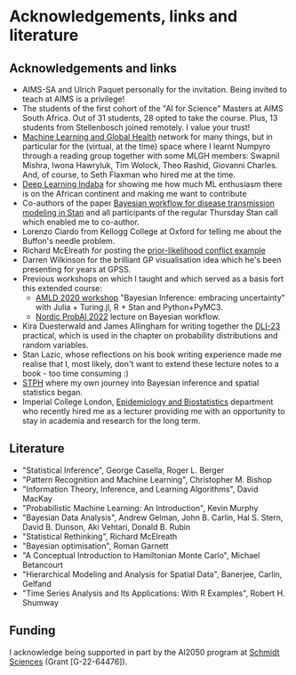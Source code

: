 # Acknowledgements, links and literature

## Acknowledgements and links
- AIMS-SA and Ulrich Paquet personally for the invitation. Being invited to teach at AIMS is a privilege!
- The students of the first cohort of the "AI for Science" Masters at AIMS South Africa. Out of 31 students, 28 opted to take the course. Plus, 13 students from Stellenbosch joined remotely. I value your trust! 
- [Machine Learning and Global Health](mlgh.net/people) network for many things, but in  particular for the (virtual, at the time) space where I learnt Numpyro through a reading group together with some MLGH members: Swapnil Mishra, Iwona Hawryluk, Tim Wolock, Theo Rashid, Giovanni Charles. And, of course, to Seth Flaxman who hired me at the time. 
- [Deep Learning Indaba](https://deeplearningindaba.com/) for showing me how much ML enthusiasm there is on the African continent and making me want to contribute 
- Co-authors of the paper [Bayesian workflow for disease transmission modeling in Stan](https://onlinelibrary.wiley.com/doi/abs/10.1002/sim.9164) and all participants of the regular Thursday Stan call which enabled me to co-author.
- Lorenzo Ciardo from Kellogg College at Oxford for telling me about the Buffon's needle problem.
- Richard McElreath for posting the [prior-likelihood conflict example](https://twitter.com/rlmcelreath/status/1701165075493470644)
- Darren Wilkinson for the brilliant GP visualisation idea which he's been presenting for years at GPSS.
- Previous workshops on which I taught and which served as a basis fort this extended course: 
    - [AMLD 2020 workshop](https://github.com/elizavetasemenova/EmbracingUncertainty) "Bayesian Inference: embracing uncertainty" with Julia + Turing.jl, R + Stan and Python+PyMC3.
    - [Nordic ProbAI 2022](https://probabilistic.ai/) lecture on Bayesian workflow.
- Kira Duesterwald and James Allingham for writing together the [DLI-23](https://github.com/deep-learning-indaba/indaba-pracs-2023) practical, which is used in the chapter on probability distributions and random variables.
- Stan Lazic, whose reflections on his book writing experience made me realise that I, most likely, don't want to extend these lecture notes to a book - too time consuming :) 
- [STPH](https://www.swisstph.ch/en/) where my own journey into Bayesian inference and spatial statistics began.
- Imperial College London, [Epidemiology and Biostatistics](https://www.imperial.ac.uk/school-public-health/epidemiology-and-biostatistics/) department who recently hired me as a lecturer providing me with an opportunity to stay in academia and research for the long term.

## Literature
- "Statistical Inference", George Casella, Roger L. Berger
- "Pattern Recognition and Machine Learning", Christopher M. Bishop
- "Information Theory, Inference, and Learning Algorithms", David MacKay
- "Probabilistic Machine Learning: An Introduction", Kevin Murphy
- "Bayesian Data Analysis", Andrew Gelman, John B. Carlin, Hal S. Stern, David B. Dunson, Aki Vehtari, Donald B. Rubin
- "Statistical Rethinking", Richard McElreath
- "Bayesian optimisation", Roman Garnett
- "A Conceptual Introduction to Hamiltonian Monte Carlo", Michael Betancourt
- "Hierarchical Modeling and Analysis for Spatial Data", Banerjee, Carlin, Gelfand
- "Time Series Analysis and Its Applications: With R Examples", Robert H. Shumway

## Funding

I acknowledge being supported in part by the AI2050 program at [Schmidt Sciences](https://ai2050.schmidtsciences.org/fellows/) (Grant [G-22-64476]).
